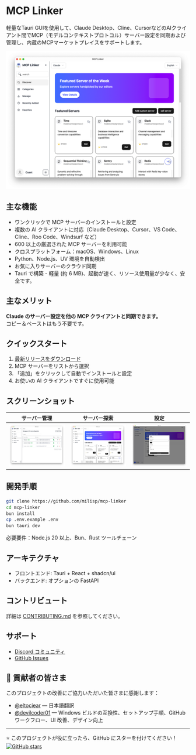 # MCP Linker

軽量なTauri GUIを使用して、Claude Desktop、Cline、CursorなどのAIクライアント間でMCP（モデルコンテキストプロトコル）サーバー設定を同期および管理し、内蔵のMCPマーケットプレイスをサポートします。

![スクリーンショット](../images/home.png)

## 主な機能

- ワンクリックで MCP サーバーのインストールと設定
- 複数の AI クライアントに対応（Claude Desktop、Cursor、VS Code、Cline、Roo Code、Windsurf など）
- 600 以上の厳選された MCP サーバーを利用可能
- クロスプラットフォーム：macOS、Windows、Linux
- Python、Node.js、UV 環境を自動検出
- お気に入りサーバーのクラウド同期
- Tauri で構築 - 軽量 (約 6 MB)、起動が速く、リソース使用量が少なく、安全です。

## 主なメリット

**Claude のサーバー設定を他の MCP クライアントと同期できます。**  
コピー＆ペーストはもう不要です。

## クイックスタート

1. [最新リリースをダウンロード](https://github.com/milisp/mcp-linker/releases)
2. MCP サーバーをリストから選択
3. 「追加」をクリックして自動でインストールと設定
4. お使いの AI クライアントですぐに使用可能

## スクリーンショット

| サーバー管理 | サーバー探索 | 設定 |
|---------------|------------------|---------------|
| ![Manage](../images/manage.png) | ![Discover](../images/home.png) | ![Config](../images/config.png) |

## 開発手順

```bash
git clone https://github.com/milisp/mcp-linker
cd mcp-linker
bun install
cp .env.example .env
bun tauri dev
```

必要要件：Node.js 20 以上、Bun、Rust ツールチェーン

## アーキテクチャ

- フロントエンド: Tauri + React + shadcn/ui
- バックエンド: オプションの FastAPI

## コントリビュート

詳細は [CONTRIBUTING.md](./CONTRIBUTING.md) を参照してください。

## サポート

- [Discord コミュニティ](https://discord.gg/G9uJxjpd)
- [GitHub Issues](https://github.com/milisp/mcp-linker/issues)

## 🎉 貢献者の皆さま

このプロジェクトの改善にご協力いただいた皆さまに感謝します：

- [@eltociear](https://github.com/eltociear) — 日本語翻訳
- [@devilcoder01](https://github.com/devilcoder01) — Windows ビルドの互換性、セットアップ手順、GitHub ワークフロー、UI 改善、デザイン向上

---

⭐ このプロジェクトが役に立ったら、GitHub にスターを付けてください！ [![GitHub stars](https://img.shields.io/github/stars/milisp/mcp-linker?style=social)](https://github.com/milisp/mcp-linker)